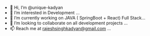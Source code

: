 - 👋 Hi, I’m @unique-kadyan
- 👀 I’m interested in Development ...
- 🌱 I’m currently working on JAVA ( SpringBoot + React) Full Stack...
- 💞️ I’m looking to collaborate on all development projects ...
- 📫 Reach me at rajeshsinghkadyan@gmail.com ...

<!---
unique-kadyan/unique-kadyan is a ✨ special ✨ repository because its `README.md` (this file) appears on your GitHub profile.
You can click the Preview link to take a look at your changes.
--->
